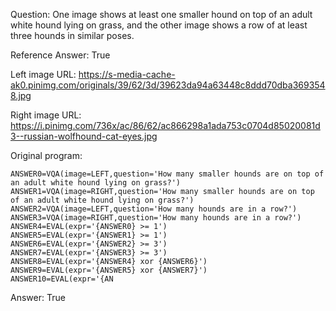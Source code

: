 Question: One image shows at least one smaller hound on top of an adult white hound lying on grass, and the other image shows a row of at least three hounds in similar poses.

Reference Answer: True

Left image URL: https://s-media-cache-ak0.pinimg.com/originals/39/62/3d/39623da94a63448c8ddd70dba3693548.jpg

Right image URL: https://i.pinimg.com/736x/ac/86/62/ac866298a1ada753c0704d85020081d3--russian-wolfhound-cat-eyes.jpg

Original program:

```
ANSWER0=VQA(image=LEFT,question='How many smaller hounds are on top of an adult white hound lying on grass?')
ANSWER1=VQA(image=RIGHT,question='How many smaller hounds are on top of an adult white hound lying on grass?')
ANSWER2=VQA(image=LEFT,question='How many hounds are in a row?')
ANSWER3=VQA(image=RIGHT,question='How many hounds are in a row?')
ANSWER4=EVAL(expr='{ANSWER0} >= 1')
ANSWER5=EVAL(expr='{ANSWER1} >= 1')
ANSWER6=EVAL(expr='{ANSWER2} >= 3')
ANSWER7=EVAL(expr='{ANSWER3} >= 3')
ANSWER8=EVAL(expr='{ANSWER4} xor {ANSWER6}')
ANSWER9=EVAL(expr='{ANSWER5} xor {ANSWER7}')
ANSWER10=EVAL(expr='{AN
```
Answer: True

